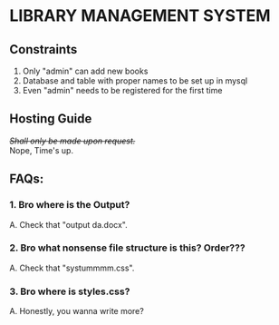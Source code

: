 # LIBRARY MANAGEMENT SYSTEM

## Constraints

1. Only "admin" can add new books
2. Database and table with proper names to be set up in mysql
3. Even "admin" needs to be registered for the first time

## Hosting Guide

<s>_Shall only be made upon request._</s> <br>
Nope, Time's up.

## FAQs:

### 1. Bro where is the Output?

A. Check that "output da.docx".

### 2. Bro what nonsense file structure is this? Order???

A. Check that "systummmm.css".

### 3. Bro where is styles.css?

A. Honestly, you wanna write more? 
